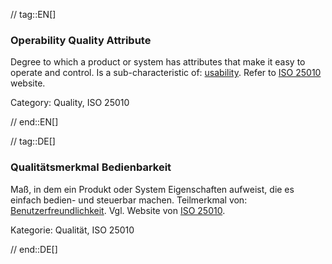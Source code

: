 // tag::EN[]
### Operability Quality Attribute
Degree to which a product or system has attributes that make it easy to operate and control.
Is a sub-characteristic of: [usability](#term-usability-quality-attribute).
Refer to [ISO 25010](https://iso25000.com/index.php/en/iso-25000-standards/iso-25010) website.

Category: Quality, ISO 25010

// end::EN[]

// tag::DE[]
### Qualitätsmerkmal Bedienbarkeit

Maß, in dem ein Produkt oder System Eigenschaften aufweist, die es
einfach bedien- und steuerbar machen. Teilmerkmal von:
[Benutzerfreundlichkeit](#qualitätsmerkmal-benutzerfreundlichkeit).
Vgl. Website von [ISO
25010](https://iso25000.com/index.php/en/iso-25000-standards/iso-25010).

Kategorie: Qualität, ISO 25010



// end::DE[]

